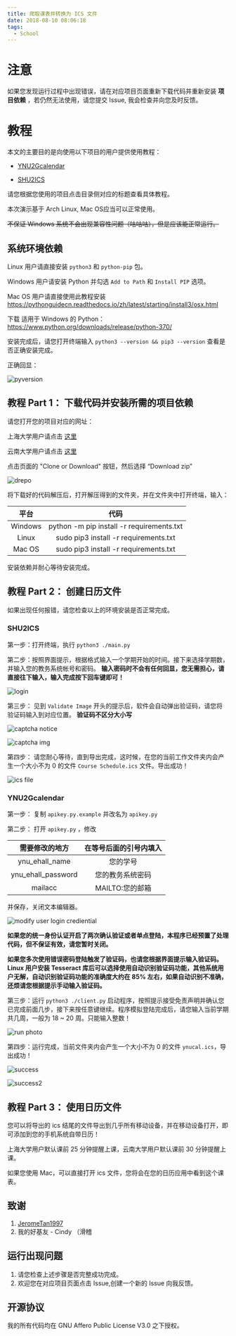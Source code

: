 ```yaml
---
title: 爬取课表并转换为 ICS 文件
date: 2018-08-10 08:06:18
tags:
  - School
---
```


# 注意

如果您发现运行过程中出现错误，请在对应项目页面重新下载代码并重新安装 **项目依赖** ，若仍然无法使用，请您提交 Issue, 我会检查并向您及时反馈。

# 教程

本文的主要目的是向使用以下项目的用户提供使用教程：

 - [YNU2Gcalendar](https://github.com/kmahyyg/ynu2gcalendar)
 
 - [SHU2ICS](https://github.com/kmahyyg/shu2ics)

请您根据您使用的项目点击目录侧对应的标题查看具体教程。

本次演示基于 Arch Linux, Mac OS应当可以正常使用。

<del> 不保证 Windows 系统不会出现兼容性问题（咕咕咕），但是应该能正常运行。 </del>

## 系统环境依赖

Linux 用户请直接安装 `python3` 和 `python-pip` 包。

Windows 用户请安装 Python 并勾选 `Add to Path` 和 `Install PIP` 选项。

Mac OS 用户请直接使用此教程安装 https://pythonguidecn.readthedocs.io/zh/latest/starting/install3/osx.html 

下载 适用于 Windows 的 Python： https://www.python.org/downloads/release/python-370/

安装完成后，请您打开终端输入 `python3 --version && pip3 --version` 查看是否正确安装完成。

正确回显：

![pyversion](../../asset_files/shu2ics_pyv.png)

## 教程 Part 1： 下载代码并安装所需的项目依赖

请您打开您的项目对应的网址：

 上海大学用户请点击 [这里](https://github.com/kmahyyg/shu2ics)
 
 云南大学用户请点击 [这里](https://github.com/kmahyyg/ynu2gcalendar)
 
点击页面的 "Clone or Download" 按钮，然后选择 “Download zip”
 
![drepo](../../asset_files/2ics_dcode.png)
 
将下载好的代码解压后，打开解压得到的文件夹，并在文件夹中打开终端，输入：
 
| 平台 | 代码 |
|:----: | :----: |
| Windows | python -m pip install -r requirements.txt|
| Linux | sudo pip3 install -r requirements.txt |
| Mac OS | sudo pip3 install -r requirements.txt |
 
安装依赖并耐心等待安装完成。

## 教程 Part 2： 创建日历文件

如果出现任何报错，请您检查以上的环境安装是否正常完成。

### SHU2ICS

第一步：打开终端，执行 `python3 ./main.py`

第二步：按照界面提示，根据格式输入一个学期开始的时间。接下来选择学期数，并输入您的教务系统帐号和密码。 **输入密码时不会有任何回显，您无需担心，请直接往下输入，输入完成按下回车键即可！**

![login](../../asset_files/shu2ics_op.png)

第三步： 见到 `Validate Image` 开头的提示后，软件会自动弹出验证码，请您将验证码输入到对应位置。 **验证码不区分大小写**

![captcha notice](../../asset_files/shu2ics_capt1.png)

![captcha img](../../asset_files/shu2ics_capt2.png)

第四步： 请您耐心等待，直到导出完成，这时候，在您的当前工作文件夹内会产生一个大小不为 0 的文件 `Course Schedule.ics` 文件。导出成功！

![ics file](../../asset_files/shu2ics_suc.png)

### YNU2Gcalendar

第一步： 复制 `apikey.py.example` 并改名为 `apikey.py`

第二步： 打开 `apikey.py` ，修改

|需要修改的地方|在等号后面的**引号内**填入|
|:---------:|:-----------------:|
| ynu_ehall_name | 您的学号 |
| ynu_ehall_password | 您的教务系统密码 |
| mailacc | MAILTO:您的邮箱 |

并保存，关闭文本编辑器。

![modify user login crediential](../../asset_files/ynu2ics_modify.png)

**如果您的统一身份认证开启了两次确认验证或者单点登陆，本程序已经预置了处理代码，但不保证有效，请您暂时关闭。**

**如果您多次使用错误密码登陆触发了验证码，也请您根据界面提示输入验证码。 Linux 用户安装 Tesseract 库后可以选择使用自动识别验证码功能，其他系统用户无解，自动识别验证码功能的准确度大约在 85% 左右，如果自动识别不准确，还烦请您根据提示手动输入验证码。**

第三步：运行 `python3 ./client.py` 启动程序，按照提示接受免责声明并确认您已完成前面几步，接下来按任意键继续。程序模拟登陆完成后，请您输入当前学期共几周，一般为 18 ~ 20 周。只能输入整数！

![run photo](../../asset_files/ynu2ics_op.png)

第四步：运行完成，当前文件夹内会产生一个大小不为 0 的文件 `ynucal.ics`，导出成功！

![success](../../asset_files/ynu2ics_suc1.png)

![success2](../../asset_files/ynu2ics_suc2.png)

## 教程 Part 3： 使用日历文件

您可以将导出的 ics 结尾的文件导出到几乎所有移动设备，并在移动设备打开，即可添加到您的手机系统自带日历！

上海大学用户默认课前 25 分钟提醒上课，云南大学用户默认课前 30 分钟提醒上课。

如果您使用 Mac，可以直接打开 ics 文件，您将会在您的日历应用中看到这个课表。

## 致谢

1. [JeromeTan1997](https://github.com/JeromeTan1997)
2. 我的好基友 - Cindy  （滑稽

## 运行出现问题

1. 请您检查上述步骤是否完整成功完成。
2. 欢迎您在对应项目页面点击 Issue,创建一个新的 Issue 向我反馈。

## 开源协议

我的所有代码均在 GNU Affero Public License V3.0 之下授权。
